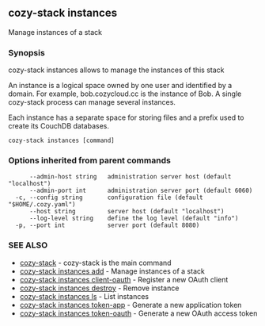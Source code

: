 ## cozy-stack instances

Manage instances of a stack

### Synopsis



cozy-stack instances allows to manage the instances of this stack

An instance is a logical space owned by one user and identified by a domain.
For example, bob.cozycloud.cc is the instance of Bob. A single cozy-stack
process can manage several instances.

Each instance has a separate space for storing files and a prefix used to
create its CouchDB databases.


```
cozy-stack instances [command]
```

### Options inherited from parent commands

```
      --admin-host string   administration server host (default "localhost")
      --admin-port int      administration server port (default 6060)
  -c, --config string       configuration file (default "$HOME/.cozy.yaml")
      --host string         server host (default "localhost")
      --log-level string    define the log level (default "info")
  -p, --port int            server port (default 8080)
```

### SEE ALSO
* [cozy-stack](cozy-stack.md)	 - cozy-stack is the main command
* [cozy-stack instances add](cozy-stack_instances_add.md)	 - Manage instances of a stack
* [cozy-stack instances client-oauth](cozy-stack_instances_client-oauth.md)	 - Register a new OAuth client
* [cozy-stack instances destroy](cozy-stack_instances_destroy.md)	 - Remove instance
* [cozy-stack instances ls](cozy-stack_instances_ls.md)	 - List instances
* [cozy-stack instances token-app](cozy-stack_instances_token-app.md)	 - Generate a new application token
* [cozy-stack instances token-oauth](cozy-stack_instances_token-oauth.md)	 - Generate a new OAuth access token

